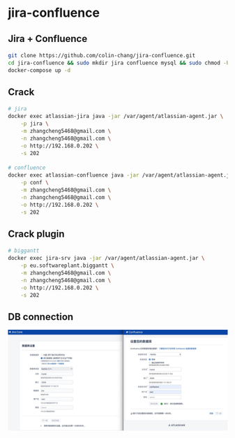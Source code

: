 # jira-confluence

## Jira + Confluence
```bash
git clone https://github.com/colin-chang/jira-confluence.git
cd jira-confluence && sudo mkdir jira confluence mysql && sudo chmod -R 777 jira confluence
docker-compose up -d
```

## Crack
```bash
# jira
docker exec atlassian-jira java -jar /var/agent/atlassian-agent.jar \
    -p jira \
    -m zhangcheng5468@gmail.com \
    -n zhangcheng5468@gmail.com \
    -o http://192.168.0.202 \
    -s 202
    
# confluence
docker exec atlassian-confluence java -jar /var/agent/atlassian-agent.jar \
    -p conf \
    -m zhangcheng5468@gmail.com \
    -n zhangcheng5468@gmail.com \
    -o http://192.168.0.202 \
    -s 202
```

## Crack plugin 
```bash
# biggantt 
docker exec jira-srv java -jar /var/agent/atlassian-agent.jar \
    -p eu.softwareplant.biggantt \
    -m zhangcheng5468@gmail.com \
    -n zhangcheng5468@gmail.com \
    -o http://192.168.0.202 \
    -s 202
```

## DB connection
![DB connection](db-config.jpg)
